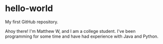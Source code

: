 # hello-world
My first GitHub repository.

Ahoy there! 
I'm Matthew W, and I am a college student.
I've been programming for some time and have had experience with Java and Python.
